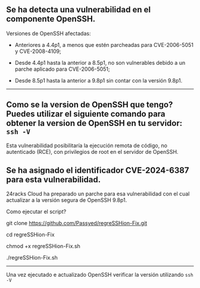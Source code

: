 Se ha detecta una vulnerabilidad en el componente OpenSSH. 
  ------------------------------------------------------------------------------------
Versiones de OpenSSH afectadas:

- Anteriores a 4.4p1, a menos que estén parcheadas para CVE-2006-5051 y CVE-2008-4109;

- Desde 4.4p1 hasta la anterior a 8.5p1, no son vulnerables debido a un parche aplicado para CVE-2006-5051;

- Desde 8.5p1 hasta la anterior a 9.8p1 sin contar con la versión 9.8p1.

 ------------------------------------------------------------------------------------
Como se la version de OpenSSH que tengo? Puedes utilizar el siguiente comando para obtener la version de OpenSSH en tu servidor: `ssh -V`
 ------------------------------------------------------------------------------------
Esta vulnerabilidad posibilitaría la ejecución remota de código, no autenticado (RCE), con privilegios de root en el servidor de OpenSSH.

Se ha asignado el identificador CVE-2024-6387 para esta vulnerabilidad.
 ------------------------------------------------------------------------------------
24racks Cloud ha preparado un parche para esa vulnerabilidad con el cual actualizar a la versión segura de OpenSSH 9.8p1.

Como ejecutar el script?

git clone https://github.com/Passyed/regreSSHion-Fix.git

cd regreSSHion-Fix

chmod +x regreSSHion-Fix.sh

./regreSSHion-Fix.sh

 ------------------------------------------------------------------------------------
Una vez ejecutado e actualizado OpenSSH verificar la versión utilizando `ssh -V`
